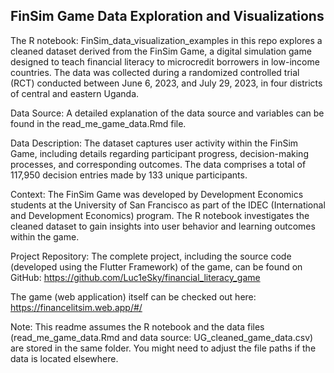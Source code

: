 ## FinSim Game Data Exploration and Visualizations

The R notebook: FinSim_data_visualization_examples in this repo explores a cleaned dataset derived from the FinSim Game, a digital simulation game designed to teach financial literacy to microcredit borrowers in low-income countries. The data was collected during a randomized controlled trial (RCT) conducted between June 6, 2023, and July 29, 2023, in four districts of central and eastern Uganda.

Data Source:
A detailed explanation of the data source and variables can be found in the read_me_game_data.Rmd file.

Data Description:
The dataset captures user activity within the FinSim Game, including details regarding participant progress, decision-making processes, and corresponding outcomes.
The data comprises a total of 117,950 decision entries made by 133 unique participants.

Context:
The FinSim Game was developed by Development Economics students at the University of San Francisco as part of the IDEC (International and Development Economics) program. The R notebook investigates the cleaned dataset to gain insights into user behavior and learning outcomes within the game.

Project Repository:
The complete project, including the source code (developed using the Flutter Framework) of the game, can be found on GitHub: https://github.com/Luc1eSky/financial_literacy_game

The game (web application) itself can be checked out here: https://financelitsim.web.app/#/


Note:
This readme assumes the R notebook and the data files (read_me_game_data.Rmd and data source: UG_cleaned_game_data.csv) are stored in the same folder. You might need to adjust the file paths if the data is located elsewhere.


